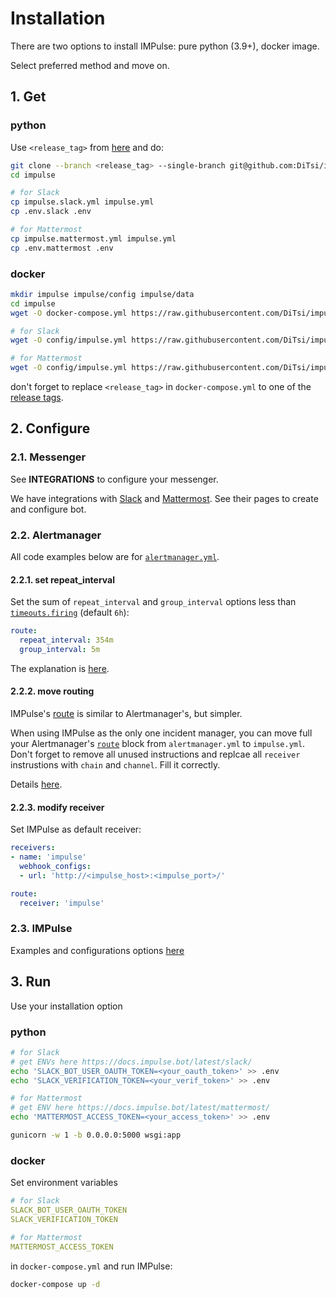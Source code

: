 # Installation

There are two options to install IMPulse: pure python (3.9+), docker image.

Select preferred method and move on.

## 1. Get

### python

Use `<release_tag>` from [here](https://github.com/DiTsi/impulse/releases) and do:

```bash
git clone --branch <release_tag> --single-branch git@github.com:DiTsi/impulse.git impulse
cd impulse

# for Slack
cp impulse.slack.yml impulse.yml
cp .env.slack .env

# for Mattermost
cp impulse.mattermost.yml impulse.yml
cp .env.mattermost .env
```

### docker

```bash
mkdir impulse impulse/config impulse/data
cd impulse
wget -O docker-compose.yml https://raw.githubusercontent.com/DiTsi/impulse/master/docker-compose.yml

# for Slack
wget -O config/impulse.yml https://raw.githubusercontent.com/DiTsi/impulse/master/impulse.slack.yml

# for Mattermost
wget -O config/impulse.yml https://raw.githubusercontent.com/DiTsi/impulse/master/impulse.mattermost.yml
```

don't forget to replace `<release_tag>` in `docker-compose.yml` to one of the [release tags](https://github.com/DiTsi/impulse/releases).

## 2. Configure

### 2.1. Messenger

See **INTEGRATIONS** to configure your messenger.

We have integrations with [Slack](slack.md) and [Mattermost](mattermost.md). See their pages to create and configure bot.

### 2.2. Alertmanager

All code examples below are for [`alertmanager.yml`](https://prometheus.io/docs/alerting/latest/configuration/).

#### 2.2.1. set repeat_interval


Set the sum of `repeat_interval` and `group_interval` options less than [`timeouts.firing`](https://github.com/DiTsi/impulse/blob/main/impulse.slack.yml) (default `6h`):
```yaml
route:
  repeat_interval: 354m
  group_interval: 5m
```
The explanation is [here](concepts.md#unknown).

#### 2.2.2. move routing

IMPulse's [route](config_file.md#route) is similar to Alertmanager's, but simpler.

When using IMPulse as the only one incident manager, you can move full your Alertmanager's [`route`](https://prometheus.io/docs/alerting/latest/configuration/#route) block from `alertmanager.yml` to `impulse.yml`. Don't forget to remove all unused instructions and replcae all `receiver` instrustions with `chain` and `channel`. Fill it correctly.

Details [here](config_file.md#route).

#### 2.2.3. modify receiver

Set IMPulse as default receiver:

```yaml
receivers:
- name: 'impulse'
  webhook_configs:
  - url: 'http://<impulse_host>:<impulse_port>/'

route:
  receiver: 'impulse'
```

### 2.3. IMPulse

Examples and configurations options [here](config_file.md)

## 3. Run

Use your installation option

### python

```bash
# for Slack
# get ENVs here https://docs.impulse.bot/latest/slack/
echo 'SLACK_BOT_USER_OAUTH_TOKEN=<your_oauth_token>' >> .env
echo 'SLACK_VERIFICATION_TOKEN=<your_verif_token>' >> .env

# for Mattermost
# get ENV here https://docs.impulse.bot/latest/mattermost/
echo 'MATTERMOST_ACCESS_TOKEN=<your_access_token>' >> .env

gunicorn -w 1 -b 0.0.0.0:5000 wsgi:app
```

### docker

Set environment variables

```yaml
# for Slack
SLACK_BOT_USER_OAUTH_TOKEN
SLACK_VERIFICATION_TOKEN

# for Mattermost
MATTERMOST_ACCESS_TOKEN
```

in `docker-compose.yml` and run IMPulse:

```bash
docker-compose up -d
```
